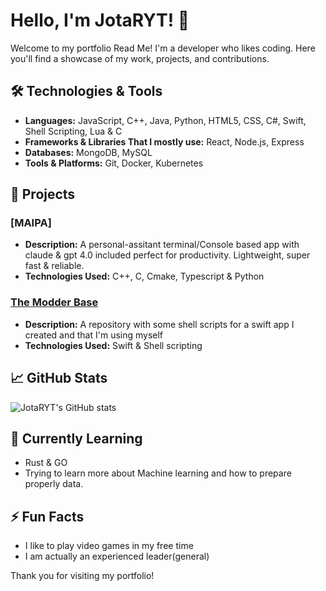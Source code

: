 # Hello, I'm JotaRYT! 👋

Welcome to my portfolio Read Me! I'm a developer who likes coding. Here you'll find a showcase of my work, projects, and contributions.

## 🛠 Technologies & Tools

- **Languages:** JavaScript, C++, Java, Python, HTML5, CSS, C#, Swift, Shell Scripting, Lua & C
- **Frameworks & Libraries That I mostly use:** React, Node.js, Express
- **Databases:** MongoDB, MySQL
- **Tools & Platforms:** Git, Docker, Kubernetes

## 🚀 Projects

### [MAIPA]
- **Description:** A personal-assitant terminal/Console based app with claude & gpt 4.0 included perfect for productivity. Lightweight, super fast & reliable.
- **Technologies Used:** C++, C, Cmake, Typescript & Python

### [The Modder Base](https://github.com/JotaRYT/TheModderBase)
- **Description:** A repository with some shell scripts for a swift app I created and that I'm using myself
- **Technologies Used:** Swift & Shell scripting

## 📈 GitHub Stats

![JotaRYT's GitHub stats](https://github-readme-stats.vercel.app/api?username=JotaRYT&show_icons=true&theme=radical)

## 🌱 Currently Learning

- Rust & GO
- Trying to learn more about Machine learning and how to prepare properly data.

## ⚡ Fun Facts

- I like to play video games in my free time
- I am actually an experienced leader(general)

Thank you for visiting my portfolio!
